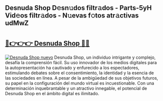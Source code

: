 ## Desnuda Shop D𝚎sn𝚞dos filtr𝚊dos - Parts-5yH Vid𝚎os filtr𝚊dos - N𝚞evas f𝚘tos atr𝚊ctivas udMwZ

# <h2><a href="http://mb94c4.tromn.icu/?c=Desnuda+Shop">🔗👉👉👉 Desnuda Shop 🔗🔗</a></h2>

[![Desnuda Shop nuevo](https://i.imgur.com/pEAQMta.gif)](http://mb94c4.tromn.icu/?c=Desnuda+Shop)
Desnuda Shop, un individuo intrigante y complejo, desafía la comprensión fácil. Su uso innovador de los medios digitales para la autopresentación ha cautivado y enfurecido a los espectadores, estimulando debates sobre el consentimiento, la identidad y la esencia de las sociedades en línea. A pesar de la ambigüedad de sus objetivos futuros, su papel en la configuración del mundo virtual es incuestionable. Con una determinación inquebrantable y un atractivo innegable, el potencial de Desnuda Shop en el ámbito digital es ilimitado.
